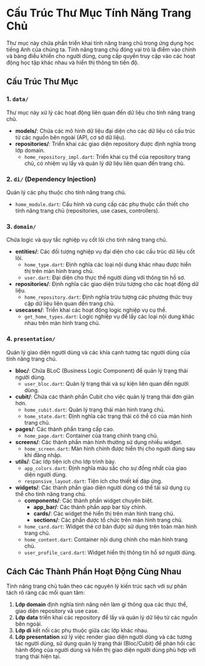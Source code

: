 # Cấu Trúc Thư Mục Tính Năng Trang Chủ

Thư mục này chứa phần triển khai tính năng trang chủ trong ứng dụng học tiếng Anh của chúng ta. Tính năng trang chủ đóng vai trò là điểm vào chính và bảng điều khiển cho người dùng, cung cấp quyền truy cập vào các hoạt động học tập khác nhau và hiển thị thông tin tiến độ.

## Cấu Trúc Thư Mục

### 1. `data/`
Thư mục này xử lý các hoạt động liên quan đến dữ liệu cho tính năng trang chủ.

- **models/**: Chứa các mô hình dữ liệu đại diện cho các dữ liệu có cấu trúc từ các nguồn bên ngoài (API, cơ sở dữ liệu).
- **repositories/**: Triển khai các giao diện repository được định nghĩa trong lớp domain.
  - `home_repository_impl.dart`: Triển khai cụ thể của repository trang chủ, có nhiệm vụ lấy và quản lý dữ liệu liên quan đến trang chủ.

### 2. `di/` (Dependency Injection)
Quản lý các phụ thuộc cho tính năng trang chủ.

- `home_module.dart`: Cấu hình và cung cấp các phụ thuộc cần thiết cho tính năng trang chủ (repositories, use cases, controllers).

### 3. `domain/`
Chứa logic và quy tắc nghiệp vụ cốt lõi cho tính năng trang chủ.

- **entities/**: Các đối tượng nghiệp vụ đại diện cho các cấu trúc dữ liệu cốt lõi.
  - `home_type.dart`: Định nghĩa các loại nội dung khác nhau được hiển thị trên màn hình trang chủ.
  - `user.dart`: Đại diện cho thực thể người dùng với thông tin hồ sơ.
- **repositories/**: Định nghĩa các giao diện trừu tượng cho các hoạt động dữ liệu.
  - `home_repository.dart`: Định nghĩa trừu tượng các phương thức truy cập dữ liệu liên quan đến trang chủ.
- **usecases/**: Triển khai các hoạt động logic nghiệp vụ cụ thể.
  - `get_home_types.dart`: Logic nghiệp vụ để lấy các loại nội dung khác nhau trên màn hình trang chủ.

### 4. `presentation/`
Quản lý giao diện người dùng và các khía cạnh tương tác người dùng của tính năng trang chủ.

- **bloc/**: Chứa BLoC (Business Logic Component) để quản lý trạng thái người dùng.
  - `user_bloc.dart`: Quản lý trạng thái và sự kiện liên quan đến người dùng.
- **cubit/**: Chứa các thành phần Cubit cho việc quản lý trạng thái đơn giản hơn.
  - `home_cubit.dart`: Quản lý trạng thái màn hình trang chủ.
  - `home_state.dart`: Định nghĩa các trạng thái có thể có của màn hình trang chủ.
- **pages/**: Các thành phần trang cấp cao.
  - `home_page.dart`: Container của trang chính trang chủ.
- **screens/**: Các thành phần màn hình thường sử dụng nhiều widget.
  - `home_screen.dart`: Màn hình chính được hiển thị cho người dùng sau khi đăng nhập.
- **utils/**: Các lớp tiện ích cho lớp trình bày.
  - `app_colors.dart`: Định nghĩa màu sắc cho sự đồng nhất của giao diện người dùng.
  - `responsive_layout.dart`: Tiện ích cho thiết kế đáp ứng.
- **widgets/**: Các thành phần giao diện người dùng có thể tái sử dụng cụ thể cho tính năng trang chủ.
  - **components/**: Các thành phần widget chuyên biệt.
    - **app_bar/**: Các thành phần app bar tùy chỉnh.
    - **cards/**: Các widget thẻ hiển thị trên màn hình trang chủ.
    - **sections/**: Các phần được tổ chức trên màn hình trang chủ.
  - `home_card.dart`: Widget thẻ cơ bản được sử dụng trên toàn màn hình trang chủ.
  - `home_content.dart`: Container nội dung chính cho màn hình trang chủ.
  - `user_profile_card.dart`: Widget hiển thị thông tin hồ sơ người dùng.

## Cách Các Thành Phần Hoạt Động Cùng Nhau

Tính năng trang chủ tuân theo các nguyên lý kiến trúc sạch với sự phân tách rõ ràng các mối quan tâm:

1. **Lớp domain** định nghĩa tính năng nên làm gì thông qua các thực thể, giao diện repository và use case.
2. **Lớp data** triển khai các repository để lấy và quản lý dữ liệu từ các nguồn bên ngoài.
3. **Lớp di** kết nối các phụ thuộc giữa các lớp khác nhau.
4. **Lớp presentation** xử lý việc render giao diện người dùng và các tương tác người dùng, sử dụng quản lý trạng thái (Bloc/Cubit) để phản hồi các hành động của người dùng và hiển thị giao diện người dùng phù hợp với trạng thái hiện tại.

